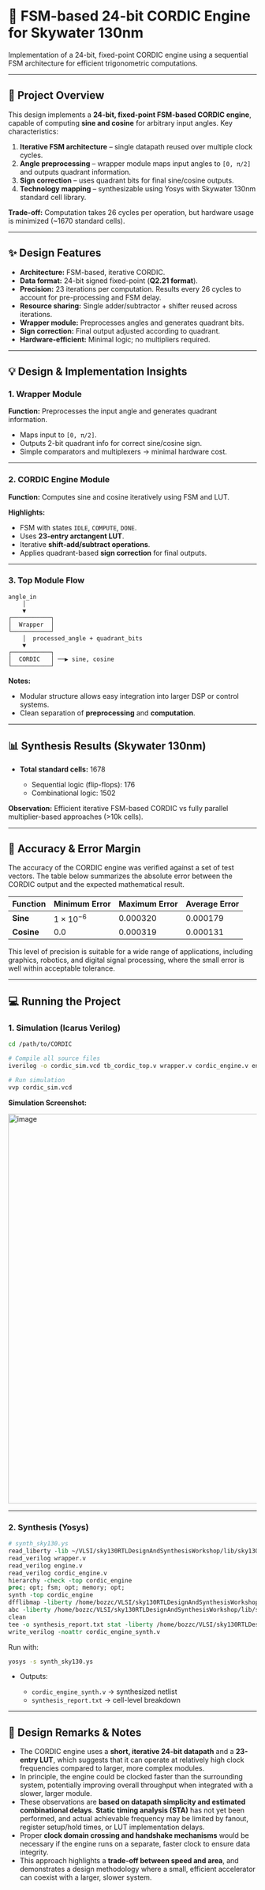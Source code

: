 # 🚀 FSM-based 24-bit CORDIC Engine for Skywater 130nm

Implementation of a 24-bit, fixed-point CORDIC engine using a sequential FSM architecture for efficient trigonometric computations.

-----

## 📝 Project Overview

This design implements a **24-bit, fixed-point FSM-based CORDIC engine**, capable of computing **sine and cosine** for arbitrary input angles. Key characteristics:

1.  **Iterative FSM architecture** – single datapath reused over multiple clock cycles.
2.  **Angle preprocessing** – wrapper module maps input angles to `[0, π/2]` and outputs quadrant information.
3.  **Sign correction** – uses quadrant bits for final sine/cosine outputs.
4.  **Technology mapping** – synthesizable using Yosys with Skywater 130nm standard cell library.

**Trade-off:** Computation takes 26 cycles per operation, but hardware usage is minimized (\~1670 standard cells).

-----

## ✨ Design Features

  * **Architecture:** FSM-based, iterative CORDIC.
  * **Data format:** 24-bit signed fixed-point (**Q2.21 format**).
  * **Precision:** 23 iterations per computation. Results every 26 cycles to account for pre-processing and FSM delay.
  * **Resource sharing:** Single adder/subtractor + shifter reused across iterations.
  * **Wrapper module:** Preprocesses angles and generates quadrant bits.
  * **Sign correction:** Final output adjusted according to quadrant.
  * **Hardware-efficient:** Minimal logic; no multipliers required.

-----

## 💡 Design & Implementation Insights

### 1\. Wrapper Module

**Function:** Preprocesses the input angle and generates quadrant information.

  * Maps input to `[0, π/2]`.
  * Outputs 2-bit quadrant info for correct sine/cosine sign.
  * Simple comparators and multiplexers → minimal hardware cost.

-----

### 2\. CORDIC Engine Module

**Function:** Computes sine and cosine iteratively using FSM and LUT.

**Highlights:**

  * FSM with states `IDLE`, `COMPUTE`, `DONE`.
  * Uses **23-entry arctangent LUT**.
  * Iterative **shift-add/subtract operations**.
  * Applies quadrant-based **sign correction** for final outputs.

-----

### 3\. Top Module Flow

```
angle_in
    │
    ▼
┌───────────┐
│  Wrapper  │
└───────────┘
    │  processed_angle + quadrant_bits
    ▼
┌───────────┐
│  CORDIC   │ ──▶ sine, cosine
└───────────┘
```

**Notes:**

  * Modular structure allows easy integration into larger DSP or control systems.
  * Clean separation of **preprocessing** and **computation**.

-----

## 📊 Synthesis Results (Skywater 130nm)

  * **Total standard cells:** 1678

      * Sequential logic (flip-flops): 176
      * Combinational logic: 1502

**Observation:** Efficient iterative FSM-based CORDIC vs fully parallel multiplier-based approaches (\>10k cells).

-----

## 🎯 Accuracy & Error Margin

The accuracy of the CORDIC engine was verified against a set of test vectors. The table below summarizes the absolute error between the CORDIC output and the expected mathematical result.

| Function | Minimum Error | Maximum Error | Average Error |
| :--- | :--- | :--- | :--- |
| **Sine** | $1 \times 10^{-6}$ | $0.000320$ | $0.000179$ |
| **Cosine** | $0.0$ | $0.000319$ | $0.000131$ |

This level of precision is suitable for a wide range of applications, including graphics, robotics, and digital signal processing, where the small error is well within acceptable tolerance.

-----

## 💻 Running the Project

### 1\. Simulation (Icarus Verilog)

```bash
cd /path/to/CORDIC

# Compile all source files
iverilog -o cordic_sim.vcd tb_cordic_top.v wrapper.v cordic_engine.v engine.v

# Run simulation
vvp cordic_sim.vcd
```

**Simulation Screenshot:**

<img width="2321" height="789" alt="image" src="https://github.com/user-attachments/assets/48613cb8-6cb3-4956-8bf9-aa8c43c4954d" />


-----

### 2\. Synthesis (Yosys)

```tcl
# synth_sky130.ys
read_liberty -lib ~/VLSI/sky130RTLDesignAndSynthesisWorkshop/lib/sky130_fd_sc_hd__tt_025C_1v80.lib
read_verilog wrapper.v
read_verilog engine.v
read_verilog cordic_engine.v
hierarchy -check -top cordic_engine
proc; opt; fsm; opt; memory; opt;
synth -top cordic_engine
dfflibmap -liberty /home/bozzc/VLSI/sky130RTLDesignAndSynthesisWorkshop/lib/sky130_fd_sc_hd__tt_025C_1v80.lib
abc -liberty /home/bozzc/VLSI/sky130RTLDesignAndSynthesisWorkshop/lib/sky130_fd_sc_hd__tt_025C_1v80.lib
clean
tee -o synthesis_report.txt stat -liberty /home/bozzc/VLSI/sky130RTLDesignAndSynthesisWorkshop/lib/sky130_fd_sc_hd__tt_025C_1v80.lib
write_verilog -noattr cordic_engine_synth.v
```

Run with:

```bash
yosys -s synth_sky130.ys
```

  * Outputs:

      * `cordic_engine_synth.v` → synthesized netlist
      * `synthesis_report.txt` → cell-level breakdown

-----

## 📝 Design Remarks & Notes

  * The CORDIC engine uses a **short, iterative 24-bit datapath** and a **23-entry LUT**, which suggests that it can operate at relatively high clock frequencies compared to larger, more complex modules.
  * In principle, the engine could be clocked faster than the surrounding system, potentially improving overall throughput when integrated with a slower, larger module.
  * These observations are **based on datapath simplicity and estimated combinational delays**. **Static timing analysis (STA)** has not yet been performed, and actual achievable frequency may be limited by fanout, register setup/hold times, or LUT implementation delays.
  * Proper **clock domain crossing and handshake mechanisms** would be necessary if the engine runs on a separate, faster clock to ensure data integrity.
  * This approach highlights a **trade-off between speed and area**, and demonstrates a design methodology where a small, efficient accelerator can coexist with a larger, slower system.
